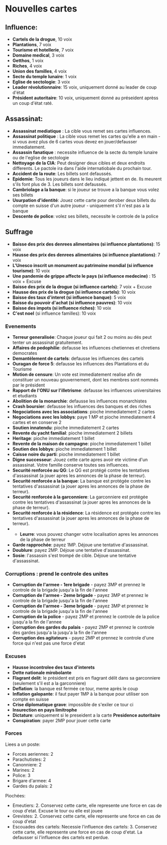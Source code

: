 # Nouvelles cartes

## Influence:

- **Cartels de la drogue**, 10 voix
- **Plantations**, 7 voix
- **Tourisme et hotellerie**, 7 voix
- **Domaine medical**, 3 voix
- **Getthos**, 1 voix
- **Riches**, 4 voix
- **Union des familles**, 4 voix
- **Secte du temple lunaire**: 1 voix
- **Eglise de sectologie**: 3 voix
- **Leader révolutionnaire**: 15 voix, uniquement donné au leader de coup d'état
- **Président autoritaire**: 10 voix, uniquement donné au préseident aprèss un coup d'état raté. 

## Assassinat:

- **Assassinat mediatique** : La cible vous remet ses cartes influences.
- **Assassinat politique** : La cible vous remet les cartes qu'elle a en main - si vous avez plus de 6 cartes vous devez en jouer/defausser immediatement.
- **Assassin fanatique** : necessite influence de la secte du temple lunaire ou de l'eglise de sectologie
- **Nettoyage de la CIA**: Peut designer deux cibles et deux endroits differents. Le pactole ira dans l'aide internatiobale du prochain tour.
- **Accident de la route**: Les billets sont defaussés.
- **Epidemie**: Tous les joueurs dans le lieu indiqué jettent en de. Ils meurent s'ils font plus de 3. Les billets sont defaussés.
- **Cambriolage a la banque**: si le joueur se trouve a la banque vous volez ses billets 
- **Usurpation d'identité**: Jouez cette carte pour derober deux billets du compte en suisse d'un autre joueur - uniquement s'il n'est pas a la banque
- **Descente de police**: volez ses billets, necessite le controle de la police 

## Suffrage

- **Baisse des prix des denrees alimentaires (si influence plantations)**: 15 voix
- **Hausse des prix des denrees alimentaires (si influence plantations)**: 7 voix
- **L'Unesco inscrit un monument au patrimoine mondial (si influence tourisme)**: 10 voix
- **Une pandemie de grippe affecte le pays (si influence medecine)** : 15 voix + Excuse
- **Baisse des prix de la drogue (si influence cartels)**: 7 voix + Excuse
- **Hausse des prix de la drogue (si influence cartels)**: 10 voix 
- **Baisse des taux d'interet (si influence banque)**: 5 voix 
- **Baisse du pouvoir d'achat (si influence pauvres)**: 10 voix 
- **Baisse des impots (si influence riches)**: 10 voix 
- **C'est noel** (si influence familles): 10 voix  


### Evenements

- **Terreur generalisée**: Chaque joueur qui fait 2 ou moins au dés peut tenter un assassinat gratuitement. 
- **Affaires de pedophilie**: defausse les influences chetiennes et chretiens democrates
- **Demantèlement de cartels**: defausse les influences des cartels
- **Ouragan de force 5**: defausse les influences des Plantations et du Tourisme
- **Motion de censure**: Un vote est immediatement realise afin de constituer un nouveau gouvernement, dont les membres sont nommés par le président
- **Rapport de l'ONU sur l'illetrisme**: defausse les influences universitaires et etudiants
- **Abolition de la monarchie**: defausse les influences monarchistes 
- **Crash boursier**: defausse les influences des banques et des riches
- **Negociations avec les associations**: pioche immediatement 2 cartes 
- **Negociations avec les lobbys**: paye 1 MP et pioche immediatement 4 cartes et en conserve 2
- **Soutien innatendu**: pioche immediatement 2 cartes 
- **Revente du yacht familial**: pioche immediatement 2 billets
- **Heritage**: pioche immediatement 1 billet
- **Revente de la maison de campagne**: pioche immediatement 1 billet
- **Soutien des lobbys**: pioche immediatement 1 billet
- **Caisse noire du parti**: pioche immediatement 1 billet
- **Digne successeur**: Jouez cette carte apres avoir ete victime d'un assassinat. Votre famille conserve toutes ses influences.
- **Securité renforcée au QG**: Le QG est protégé contre les tentatives d'assassinat (a jouer apres les annonces de la phase de terreur).
- **Securité renforcée a la banque**: La banque est protégée contre les tentatives d'assassinat (a jouer apres les annonces de la phase de terreur). 
- **Securité renforcée à la garconniere**: La garconniere est protégée contre les tentatives d'assassinat (a jouer apres les annonces de la phase de terreur). 
- **Securité renforcée à la résidence**: La résidence est protégée contre les tentatives d'assassinat (a jouer apres les annonces de la phase de terreur). 
- - **Leurre**: vous pouvez changer votre localisation apres les annonces de la phase de terreur
- **Garde rapprochée**: payez 1MP. Déjoue une tentative d'assassinat.
- **Doublure**: payez 2MP. Déjoue une tentative d'assassinat.
- **Sosie**: l'assassin s'est trompé de cible. Déjoue une tentative d'assassinat.  
 


### Corruptions : prend le controle des unites

- **Corruption de l'armee - 1ere brigade** - payez 3MP et prennez le controle de la brigade jusqu'a la fin de l'annee
- **Corruption de l'armee - 2eme brigade** - payez 3MP et prennez le controle de la brigade jusqu'a la fin de l'annee
- **Corruption de l'armee - 3eme brigade** - payez 3MP et prennez le controle de la brigade jusqu'a la fin de l'annee
- **Corruption de la police** - payez 2MP et prennez le controle de la police jusqu'a la fin de l'annee
- **Corruption des gardes du palais** - payez 2MP et prennez le controle des gardes jusqu'a  la jusqu'a la fin de l'annee
- **Corruption des agitateurs** - payez 2MP et prennez le controle d'une force qui n'est pas une force d'etat


### Excuses

- **Hausse incontrolee des taux d'interets**
- **Dette nationale mirobolante**
- **Flagrant delit**: le président est pris en flagrant délit dans sa garconniere (seulement s'il est a la garconniere)
- **Deflation**: la banque est fermée ce tour, meme après le coup
- **Inflation galopante**: il faut payer 1MP à la banque pour utiliser son compte en suisse 
- **Crise diplomatique grave**: impossible de s'exiler ce tour ci
- **Insurection en pays limitrophe** 
- **Dictature**: uniquement si le preseident a la carte **Presidence autoritaire** 
- **Conspiration**: payer 2MP pour jouer cette carte 

### Forces

Liees a un poste: 

- Forces aeriennes: 2
- Parachutistes: 2
- Canonniere: 2
- Marines: 2
- Police: 3
- Brigare d'armee: 4
- Gardes du palais: 2

Piochées:

- Emeutiers: 2. Conservez cette carte, elle represente une force en cas de coup d'etat. Excuse le tour ou elle est jouee
- Grevistes: 2. Conservez cette carte, elle represente une force en cas de coup d'etat 
- Escouades des cartels: Necessie l'influence des cartels: 3. Conservez cette carte, elle represente une force en cas de coup d'etat. La defausser si l'influence des cartels est perdue. 

